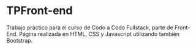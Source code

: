 # TPFront-end
Trabajo práctico para el curso de Codo a Codo Fullstack, parte de Front-End. 
Página realizada en HTML, CSS y Javascript utilizando también Bootstrap.
